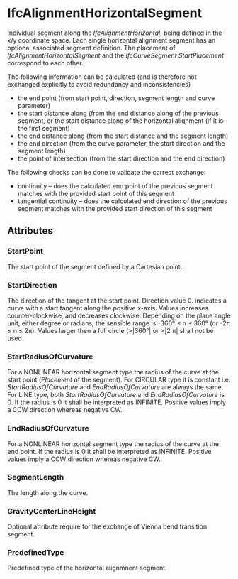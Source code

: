 # IfcAlignmentHorizontalSegment

Individual segment along the _IfcAlignmentHorizontal_, being defined in the x/y coordinate space. Each single horizontal alignment segment has an optional associated segment definition. The placement of _IfcAlignmentHorizontalSegment_ and the _IfcCurveSegment_ _StartPlacement_ correspond to each other.

The following information can be calculated (and is therefore not exchanged explicitly to avoid redundancy and inconsistencies)

* the end point (from start point, direction, segment length and curve parameter)
* the start distance along (from the end distance along of the previous segment, or the start distance along of the horizontal alignment (if it is the first segment)
* the end distance along (from the start distance and the segment length)
* the end direction (from the curve parameter, the start direction and the segment length)
* the point of intersection (from the start direction and the end direction)

The following checks can be done to validate the correct exchange:

* continuity – does the calculated end point of the previous segment matches with the provided start point of this segment
* tangential continuity – does the calculated end direction of the previous segment matches with the provided start direction of this segment

## Attributes

### StartPoint
The start point of the segment defined by a Cartesian point.

### StartDirection
The direction of the tangent at the start point. Direction value 0. indicates a curve with a start tangent along the positive x-axis. Values increases counter-clockwise, and decreases clockwise. Depending on the plane angle unit, either degree or radians, the sensible range is -360° ≤ n ≤ 360° (or -2π ≤ n ≤ 2π). Values larger then a full circle (>|360°| or >|2 π| shall not be used.

### StartRadiusOfCurvature
For a NONLINEAR horizontal segment type the radius of the curve at the start point (_Placement_ of the segment). For CIRCULAR type it is constant i.e. _StartRadiusOfCurvature_ and _EndRadiusOfCurvature_ are always the same. For LINE type, both _StartRadiusOfCurvature_ and _EndRadiusOfCurvature_ is 0. If the radius is 0 it shall be interpreted as INFINITE. Positive values imply a CCW direction whereas negative CW.

### EndRadiusOfCurvature
For a NONLINEAR horizontal segment type the radius of the curve at the end point. If the radius is 0 it shall be interpreted as INFINITE. Positive values imply a CCW direction whereas negative CW.

### SegmentLength
The length along the curve.

### GravityCenterLineHeight
Optional attribute require for the exchange of Vienna bend transition segment.

### PredefinedType
Predefined type of the horizontal alignmnent segment.
